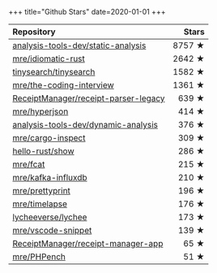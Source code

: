 +++
title="Github Stars"
date=2020-01-01
+++

| Repository | Stars |
| :--------- | ----: |
| [analysis-tools-dev/static-analysis](https://github.com/analysis-tools-dev/static-analysis) | 8757 ★ |
| [mre/idiomatic-rust](https://github.com/mre/idiomatic-rust) | 2642 ★ |
| [tinysearch/tinysearch](https://github.com/tinysearch/tinysearch) | 1582 ★ |
| [mre/the-coding-interview](https://github.com/mre/the-coding-interview) | 1361 ★ |
| [ReceiptManager/receipt-parser-legacy](https://github.com/ReceiptManager/receipt-parser-legacy) | 639 ★ |
| [mre/hyperjson](https://github.com/mre/hyperjson) | 414 ★ |
| [analysis-tools-dev/dynamic-analysis](https://github.com/analysis-tools-dev/dynamic-analysis) | 376 ★ |
| [mre/cargo-inspect](https://github.com/mre/cargo-inspect) | 309 ★ |
| [hello-rust/show](https://github.com/hello-rust/show) | 286 ★ |
| [mre/fcat](https://github.com/mre/fcat) | 215 ★ |
| [mre/kafka-influxdb](https://github.com/mre/kafka-influxdb) | 210 ★ |
| [mre/prettyprint](https://github.com/mre/prettyprint) | 196 ★ |
| [mre/timelapse](https://github.com/mre/timelapse) | 176 ★ |
| [lycheeverse/lychee](https://github.com/lycheeverse/lychee) | 173 ★ |
| [mre/vscode-snippet](https://github.com/mre/vscode-snippet) | 139 ★ |
| [ReceiptManager/receipt-manager-app](https://github.com/ReceiptManager/receipt-manager-app) | 65 ★ |
| [mre/PHPench](https://github.com/mre/PHPench) | 51 ★ |
